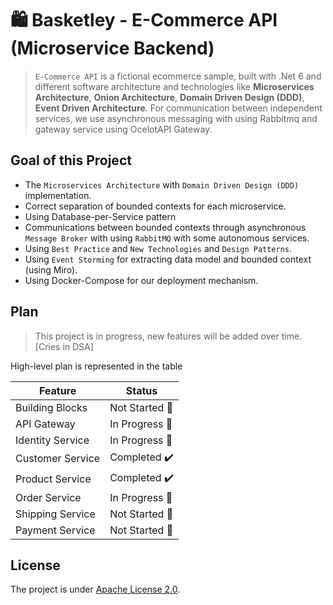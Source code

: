 # 🛍️ Basketley - E-Commerce API (Microservice Backend)

> `E-Commerce API` is a fictional ecommerce sample, built with .Net 6 and different software architecture and technologies like **Microservices Architecture**, **Onion Architecture**, **Domain Driven Design (DDD)**, **Event Driven Architecture**. For communication between independent services, we use asynchronous messaging with using Rabbitmq and gateway service using OcelotAPI Gateway.

## Goal of this Project

- The `Microservices Architecture` with `Domain Driven Design (DDD)` implementation.
- Correct separation of bounded contexts for each microservice.
- Using Database-per-Service pattern
- Communications between bounded contexts through asynchronous `Message Broker` with using `RabbitMQ` with some autonomous services.
- Using `Best Practice` and `New Technologies` and `Design Patterns`.
- Using `Event Storming` for extracting data model and bounded context (using Miro).
- Using Docker-Compose for our deployment mechanism.
 
## Plan
> This project is in progress, new features will be added over time. [Cries in DSA]

High-level plan is represented in the table

| Feature | Status |
| ------- | ------ |
| Building Blocks | Not Started 🚩 |
| API Gateway | In Progress 👷‍ |
| Identity Service | In Progress 👷‍ |
| Customer Service | Completed ✔️ |
| Product Service | Completed ✔️ |
| Order Service |  In Progress 👷‍|
| Shipping Service | Not Started 🚩 |
| Payment Service | Not Started 🚩 |

## License
The project is under [Apache License 2.0](https://github.com/verma-kartik/ecommerce-api/blob/main/LICENSE).
